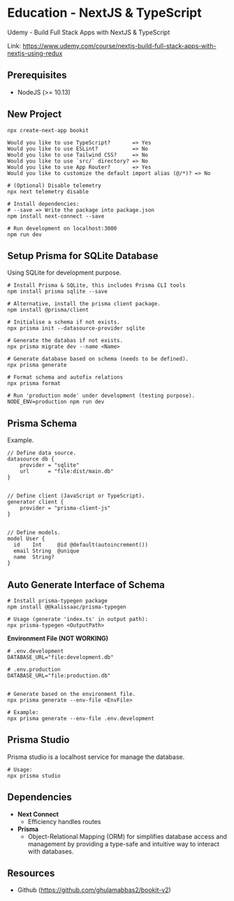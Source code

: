 # Education - NextJS & TypeScript
Udemy - Build Full Stack Apps with NextJS & TypeScript

Link: https://www.udemy.com/course/nextjs-build-full-stack-apps-with-nextjs-using-redux


## Prerequisites
- NodeJS (>= 10.13)


## New Project
```
npx create-next-app bookit

Would you like to use TypeScript?       => Yes
Would you like to use ESLint?           => No
Would you like to use Tailwind CSS?     => No
Would you like to use `src/` directory? => No
Would you like to use App Router?       => Yes
Would you like to customize the default import alias (@/*)? => No

# (Optional) Disable telemetry
npx next telemetry disable

# Install dependencies:
# --save => Write the package into package.json
npm install next-connect --save

# Run development on localhost:3000
npm run dev
```


## Setup Prisma for SQLite Database
Using SQLite for development purpose.

```
# Install Prisma & SQLite, this includes Prisma CLI tools
npm install prisma sqlite --save

# Alternative, install the prisma client package.
npm install @prisma/client

# Initialise a schema if not exists.
npx prisma init --datasource-provider sqlite

# Generate the databas if not exists.
npx prisma migrate dev --name <Name>

# Generate database based on schema (needs to be defined).
npx prisma generate

# Format schema and autofix relations
npx prisma format

# Run 'production mode' under development (testing purpose).
NODE_ENV=production npm run dev
```


## Prisma Schema
Example.

```
// Define data source.
datasource db {
    provider = "sqlite"
    url      = "file:dist/main.db"
}


// Define client (JavaScript or TypeScript).
generator client {
    provider = "prisma-client-js"
}


// Define models.
model User {
  id    Int     @id @default(autoincrement())
  email String  @unique
  name  String?
}
```


## Auto Generate Interface of Schema
```
# Install prisma-typegen package
npm install @@kalissaac/prisma-typegen

# Usage (generate 'index.ts' in output path):
npx prisma-typegen <OutputPath>
```


**Environment File (NOT WORKING)**
```
# .env.development
DATABASE_URL="file:development.db"

# .env.production
DATABASE_URL="file:production.db"


# Generate based on the environment file.
npx prisma generate --env-file <EnvFile>

# Example:
npx prisma generate --env-file .env.development
```

## Prisma Studio
Prisma studio is a localhost service for manage the database.

```
# Usage:
npx prisma studio
```


## Dependencies

- **Next Connect**
    - Efficiency handles routes
- **Prisma**
    - Object-Relational Mapping (ORM) for simplifies database access and management by providing a type-safe and intuitive way to interact with databases.


## Resources
- Github (https://github.com/ghulamabbas2/bookit-v2)

